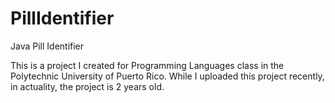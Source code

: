 # PillIdentifier
Java Pill Identifier 

This is a project I created for Programming Languages class in the Polytechnic University of Puerto Rico. While I uploaded this project recently, in actuality, the project is 2 years old. 
